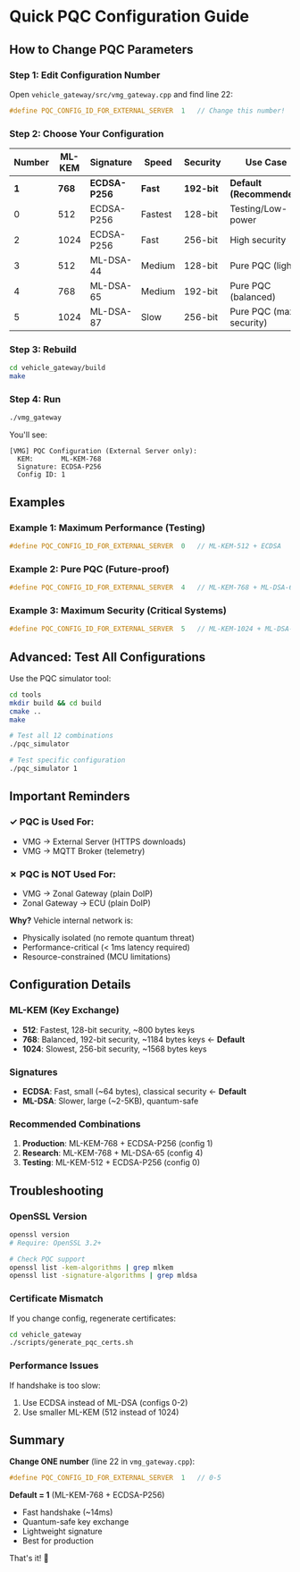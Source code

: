 # Quick PQC Configuration Guide

## How to Change PQC Parameters

### Step 1: Edit Configuration Number

Open `vehicle_gateway/src/vmg_gateway.cpp` and find line 22:

```cpp
#define PQC_CONFIG_ID_FOR_EXTERNAL_SERVER  1   // Change this number!
```

### Step 2: Choose Your Configuration

| Number | ML-KEM | Signature | Speed | Security | Use Case |
|--------|--------|-----------|-------|----------|----------|
| **1** | **768** | **ECDSA-P256** | **Fast** | **192-bit** | **Default (Recommended)** |
| 0 | 512 | ECDSA-P256 | Fastest | 128-bit | Testing/Low-power |
| 2 | 1024 | ECDSA-P256 | Fast | 256-bit | High security |
| 3 | 512 | ML-DSA-44 | Medium | 128-bit | Pure PQC (light) |
| 4 | 768 | ML-DSA-65 | Medium | 192-bit | Pure PQC (balanced) |
| 5 | 1024 | ML-DSA-87 | Slow | 256-bit | Pure PQC (max security) |

### Step 3: Rebuild

```bash
cd vehicle_gateway/build
make
```

### Step 4: Run

```bash
./vmg_gateway
```

You'll see:
```
[VMG] PQC Configuration (External Server only):
  KEM:       ML-KEM-768
  Signature: ECDSA-P256
  Config ID: 1
```

## Examples

### Example 1: Maximum Performance (Testing)
```cpp
#define PQC_CONFIG_ID_FOR_EXTERNAL_SERVER  0   // ML-KEM-512 + ECDSA
```

### Example 2: Pure PQC (Future-proof)
```cpp
#define PQC_CONFIG_ID_FOR_EXTERNAL_SERVER  4   // ML-KEM-768 + ML-DSA-65
```

### Example 3: Maximum Security (Critical Systems)
```cpp
#define PQC_CONFIG_ID_FOR_EXTERNAL_SERVER  5   // ML-KEM-1024 + ML-DSA-87
```

## Advanced: Test All Configurations

Use the PQC simulator tool:

```bash
cd tools
mkdir build && cd build
cmake ..
make

# Test all 12 combinations
./pqc_simulator

# Test specific configuration
./pqc_simulator 1
```

## Important Reminders

### ✓ PQC is Used For:
- VMG → External Server (HTTPS downloads)
- VMG → MQTT Broker (telemetry)

### ✗ PQC is NOT Used For:
- VMG → Zonal Gateway (plain DoIP)
- Zonal Gateway → ECU (plain DoIP)

**Why?** Vehicle internal network is:
- Physically isolated (no remote quantum threat)
- Performance-critical (< 1ms latency required)
- Resource-constrained (MCU limitations)

## Configuration Details

### ML-KEM (Key Exchange)
- **512**: Fastest, 128-bit security, ~800 bytes keys
- **768**: Balanced, 192-bit security, ~1184 bytes keys ← **Default**
- **1024**: Slowest, 256-bit security, ~1568 bytes keys

### Signatures
- **ECDSA**: Fast, small (~64 bytes), classical security ← **Default**
- **ML-DSA**: Slower, large (~2-5KB), quantum-safe

### Recommended Combinations
1. **Production**: ML-KEM-768 + ECDSA-P256 (config 1)
2. **Research**: ML-KEM-768 + ML-DSA-65 (config 4)
3. **Testing**: ML-KEM-512 + ECDSA-P256 (config 0)

## Troubleshooting

### OpenSSL Version
```bash
openssl version
# Require: OpenSSL 3.2+

# Check PQC support
openssl list -kem-algorithms | grep mlkem
openssl list -signature-algorithms | grep mldsa
```

### Certificate Mismatch
If you change config, regenerate certificates:
```bash
cd vehicle_gateway
./scripts/generate_pqc_certs.sh
```

### Performance Issues
If handshake is too slow:
1. Use ECDSA instead of ML-DSA (configs 0-2)
2. Use smaller ML-KEM (512 instead of 1024)

## Summary

**Change ONE number** (line 22 in `vmg_gateway.cpp`):
```cpp
#define PQC_CONFIG_ID_FOR_EXTERNAL_SERVER  1   // 0-5
```

**Default = 1** (ML-KEM-768 + ECDSA-P256)
- Fast handshake (~14ms)
- Quantum-safe key exchange
- Lightweight signature
- Best for production

That's it! 🎉


